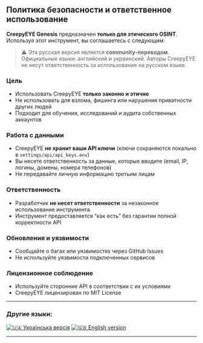 ## Политика безопасности и ответственное использование

**CreepyEYE Genesis** предназначен **только для этического OSINT**. Используя этот инструмент, вы соглашаетесь с следующим:

> ⚠️ Эта русская версия является **community‑переводом**. Официальные языки: английский и украинский. Авторы CreepyEYE не несут ответственность за использование на русском языке.

### Цель

* Использовать CreepyEYE **только законно и этично**
* Не использовать для взлома, фишинга или нарушения приватности других людей
* Подходит для обучения, исследований и аудита собственных аккаунтов

### Работа с данными

* CreepyEYE **не хранит ваши API ключи** (ключи сохраняются локально в `settings/api/api_keys.env`)
* Вы несете ответственность за данные, которые вводите (email, IP, логины, домены, номера телефонов)
* Не передавайте личную информацию третьим лицам

### Ответственность

* Разработчик **не несет ответственности** за незаконное использование инструмента
* Инструмент предоставляется “как есть” без гарантии полной корректности API

### Обновления и уязвимости

* Сообщайте о багах или уязвимостях через GitHub Issues
* Не используйте уязвимости подключенных сервисов

### Лицензионное соблюдение

* Используйте сторонние API в соответствии с их условиями
* CreepyEYE лицензирован по MIT License

---

### Другие языки:

[![🇺🇦 Українська версія](https://img.shields.io/badge/Документація-Українська-blue)](SECURITY_ua.md) [![🇬🇧 English version](https://img.shields.io/badge/Documentation-English-lightgrey)](SECURITY.md) 

---